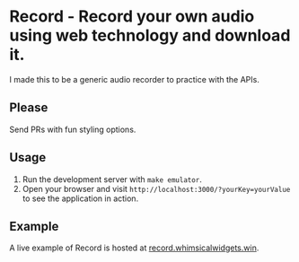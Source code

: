 # Record - Record your own audio using web technology and download it.

I made this to be a generic audio recorder to practice with the APIs.

## Please

Send PRs with fun styling options.

## Usage

1. Run the development server with `make emulator`.
2. Open your browser and visit `http://localhost:3000/?yourKey=yourValue` to see the application in action.

## Example

A live example of Record is hosted at [record.whimsicalwidgets.win](https://record.whimsicalwidgets.win/).
